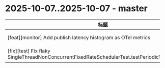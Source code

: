 # 2025-10-07..2025-10-07 - master
| 标题 | 链接 | 作者 | 标签 |
| - | :--: | :--: | - |
| [feat][monitor] Add publish latency histogram as OTel metrics | [#24810](https://github.com/apache/pulsar/pull/24810) | [@equanz](https://github.com/equanz) | `doc-required` `area/metrics` `release/4.1.2`  | 
| [fix][test] Fix flaky SingleThreadNonConcurrentFixedRateSchedulerTest.testPeriodicTaskCancellation | [#24823](https://github.com/apache/pulsar/pull/24823) | [@pdolif](https://github.com/pdolif) | `doc-not-needed` `release/4.1.2`  | 
